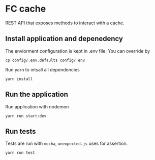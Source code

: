 # FC cache
REST API that exposes methods to interact with a cache.

## Install application and depenedency

The enviorment configuration is kept in .env file. You can override by

```
cp config/.env.defaults config/.env
```

Run yarn to intsall all dependencies

```
yarn install
```

## Run the application

Run application with nodemon

```
yarn run start:dev
```

## Run tests

Tests are run with `mocha`,  `unexpected.js` uses for assertion.

```
yarn run test
```



